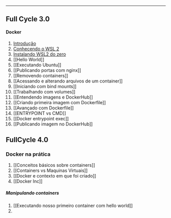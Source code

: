 ___

## Full Cycle 3.0
#### Docker
1. [Introdução](Introdução.md)
2. [Conhecendo o WSL 2](Conhecendo%20o%20WSL%202.md)
3. [Instalando WSL2 do zero](Instalando%20WSL2%20do%20zero.md)
4. [[Hello World]]
5. [[Executando Ubuntu]]
6. [[Publicando portas com nginx]]
7. [[Removendo containers]]
8. [[Acessando e alterando arquivos de um container]]
9. [[Iniciando com bind mounts]]
10. [[Trabalhando com volumes]]
11. [[Entendendo imagens e DockerHub]]
12. [[Criando primeira imagem com Dockerfile]]
13. [[Avançado com Dockerfile]]
14. [[ENTRYPOINT vs CMD]]
15. [[Docker entrypoint exec]]
16. [[Publicando imagem no DockerHub]]


## FullCycle 4.0
### Docker na prática
1. [[Conceitos básicos sobre containers]]
2. [[Containers vs Maquinas Virtuais]]
3. [[Docker e contexto em que foi criado]]
4. [[Docker Inc]]
##### Manipulando containers
1. [[Executando nosso primeiro container com hello world]]
2. 